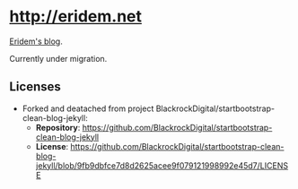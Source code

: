 # http://eridem.net

[Eridem's blog](http://eridem.net).

Currently under migration.

## Licenses

- Forked and deatached from project BlackrockDigital/startbootstrap-clean-blog-jekyll:
  - **Repository**: https://github.com/BlackrockDigital/startbootstrap-clean-blog-jekyll
  - **License**:    https://github.com/BlackrockDigital/startbootstrap-clean-blog-jekyll/blob/9fb9dbfce7d8d2625acee9f079121998992e45d7/LICENSE
